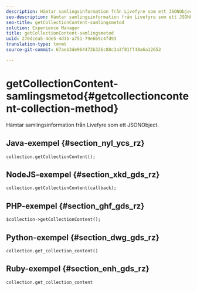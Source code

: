 ```yaml
---
description: Hämtar samlingsinformation från Livefyre som ett JSONObject.
seo-description: Hämtar samlingsinformation från Livefyre som ett JSONObject.
seo-title: getCollectionContent-samlingsmetod
solution: Experience Manager
title: getCollectionContent-samlingsmetod
uuid: 270dcea5-4de5-4d3b-a751-79e6b9c4fd93
translation-type: tm+mt
source-git-commit: 67aeb3de964473b326c88c3a3f81ff48a6a12652

---
```



# getCollectionContent-samlingsmetod{#getcollectioncontent-collection-method}

Hämtar samlingsinformation från Livefyre som ett JSONObject.

## Java-exempel {#section_nyl_ycs_rz}

```
collection.getCollectionContent(); 
```

## NodeJS-exempel {#section_xkd_gds_rz}

```
collection.getCollectionContent(callback); 
```

## PHP-exempel {#section_ghf_gds_rz}

```
$collection->getCollectionContent(); 
```

## Python-exempel {#section_dwg_gds_rz}

```
collection.get_collection_content() 
```

## Ruby-exempel {#section_enh_gds_rz}

```
collection.get_collection_content 
```

